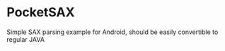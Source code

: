 PocketSAX
=========

Simple SAX parsing example for Android, should be easily convertible to regular JAVA
